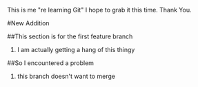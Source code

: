This is me "re learning Git"
I hope to grab it this time.
Thank You.

#New Addition

##This section is for the first feature branch

1. I am actually getting a hang of this thingy

##So I encountered a problem

1. this branch doesn't want to merge
